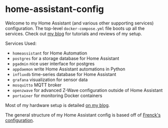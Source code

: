 # home-assistant-config

Welcome to my Home Assistant (and various other supporting services)
configuration. The top-level `docker-compose.yml` file boots up all the
services. Check out [my blog](https://selfhostedhome.com) for tutorials and
reviews of my setup.

Services Used:
* `homeassistant` for Home Automation
* `postgres` for a storage database for Home Assistant
* `pgadmin` nice user interface for postgres
* `appdaemon` write Home Assistant automations in Python
* `influxdb` time-series database for Home Assistant
* `grafana` visualization for sensor data
* `mosquitto` MQTT broker
* `openzwave` for advanced Z-Wave configuration outside of Home Assistant
* `portainer` for monitoring Docker containers

Most of my hardware setup is detailed [on my blog](https://selfhostedhome.com/my-setup/).

The general structure of my Home Assistant config is based off of [Frenck's configuration](https://github.com/frenck/home-assistant-config).
